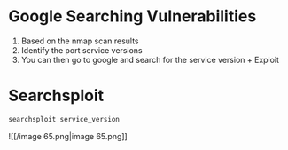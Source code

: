 # Google Searching Vulnerabilities

1. Based on the nmap scan results
2. Identify the port service versions
3. You can then go to google and search for the service version + Exploit

# Searchsploit

```JavaScript
searchsploit service_version
```

![[/image 65.png|image 65.png]]